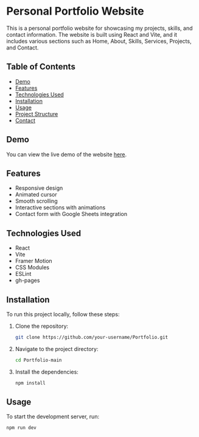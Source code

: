 # Personal Portfolio Website

This is a personal portfolio website for showcasing my projects, skills, and contact information. The website is built using React and Vite, and it includes various sections such as Home, About, Skills, Services, Projects, and Contact.

## Table of Contents

- [Demo](#demo)
- [Features](#features)
- [Technologies Used](#technologies-used)
- [Installation](#installation)
- [Usage](#usage)
- [Project Structure](#project-structure)
- [Contact](#contact)

## Demo

You can view the live demo of the website [here](https://chamithKavinda.github.io/Portfolio).

## Features

- Responsive design
- Animated cursor
- Smooth scrolling
- Interactive sections with animations
- Contact form with Google Sheets integration

## Technologies Used

- React
- Vite
- Framer Motion
- CSS Modules
- ESLint
- gh-pages

## Installation

To run this project locally, follow these steps:

1. Clone the repository:
    ```sh
    git clone https://github.com/your-username/Portfolio.git
    ```
2. Navigate to the project directory:
    ```sh
    cd Portfolio-main
    ```
3. Install the dependencies:
    ```sh
    npm install
    ```

## Usage

To start the development server, run:
```sh
npm run dev

